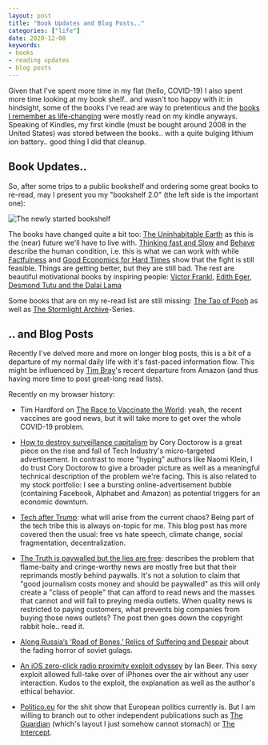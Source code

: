 ```yaml
---
layout: post
title: "Book Updates and Blog Posts.."
categories: ["life"]
date: 2020-12-08
keywords:
- books
- reading updates
- blog posts
---
```


Given that I've spent more time in my flat (hello, COVID-19) I also spent more time looking at my book shelf.. and wasn't too happy with it: in hindsight, some of the books I've read are way to pretentious and the [books I remember as life-changing](https://snikt.net/blog/2019/06/26/books-and-influences-of-mine/) were mostly read on my kindle anyways. Speaking of Kindles, my first kindle (must be bought around 2008 in the United States) was stored between the books.. with a quite bulging lithium ion battery.. good thing I did that cleanup.

## Book Updates..

So, after some trips to a public bookshelf and ordering some great books to re-read, may I present you my "bookshelf 2.0" (the left side is the important one):

![The newly started bookshelf](/assets/2020/books.jpg)

The books have changed quite a bit too: [The Uninhabitable Earth](https://amzn.to/2JTp6Bg) as this is the (near) future we'll have to live with. [Thinking fast and Slow](https://amzn.to/3lPad00) and [Behave](https://amzn.to/2VJaGX3) describe the human condition, i.e. this is what we can work with while [Factfulness](https://amzn.to/33QrNe1) and [Good Economics for Hard Times](https://amzn.to/3n0nVOY) show that the fight is still feasible. Things are getting better, but they are still bad. The rest are beautiful motivational books by inspiring people: [Victor Frankl](https://amzn.to/2JIY1kq), [Edith Eger](https://amzn.to/2JRAnSD), [Desmond Tutu and the Dalai Lama](https://amzn.to/39NrynG)

Some books that are on my re-read list are still missing: [The Tao of Pooh](https://amzn.to/39PHfLc) as well as [The Stormlight Archive](https://amzn.to/2Ioye0w)-Series.

## .. and Blog Posts

Recently I've delved more and more on longer blog posts, this is a bit of a departure of my normal daily life with it's fast-paced information flow. This might be influenced by [Tim Bray](https://www.tbray.org/ongoing/)'s recent departure from Amazon (and thus having more time to post great-long read lists).

Recently on my browser history:

- Tim Hardford on [The Race to Vaccinate the World](https://timharford.com/2020/12/the-race-to-vaccinate-the-world-is-an-obstacle-course/): yeah, the recent vaccines are good news, but it will take more to get over the whole COVID-19 problem.

- [How to destroy surveillance capitalism](https://onezero.medium.com/how-to-destroy-surveillance-capitalism-8135e6744d59) by Cory Doctorow is a great piece on the rise and fall of Tech Industry's micro-targeted advertisement. In contrast to more "hyping" authors like Naomi Klein, I do trust Cory Doctorow to give a broader picture as well as a meaningful technical description of the problem we're facing. This is also related to my stock portfolio: I see a bursting online-advertisement bubble (containing Facebook, Alphabet and Amazon) as potential triggers for an economic downturn.

- [Tech after Trump](https://postlight.com/insights/tech-after-trump): what will arise from the current chaos? Being part of the tech tribe this is always on-topic for me. This blog post has more covered then the usual: free vs hate speech, climate change, social fragmentation, decentralization.

- [The Truth is paywalled but the lies are free](https://www.currentaffairs.org/2020/08/the-truth-is-paywalled-but-the-lies-are-free/): describes the problem that flame-baity and cringe-worthy news are mostly free but that their reprimands mostly behind paywalls. It's not a solution to claim that "good journalism costs money and should be paywalled" as this will only create a "class of people" that can afford to read news and the masses that cannot and will fall to preying media outlets. When quality news is restricted to paying customers, what prevents big companies from buying those news outlets? The post then goes down the copyright rabbit hole.. read it.

- [Along Russia’s ‘Road of Bones,’ Relics of Suffering and Despair](https://www.nytimes.com/2020/11/22/world/europe/russia-stalin-gulag-kolyma-magadan.html) about the fading horror of soviet gulags.

- [An iOS zero-click radio proximity exploit odyssey](https://googleprojectzero.blogspot.com/2020/12/an-ios-zero-click-radio-proximity.html) by Ian Beer. This sexy exploit allowed full-take over of iPhones over the air without any user interaction. Kudos to the exploit, the explanation as well as the author's ethical behavior.

- [Politico.eu](https://www.politico.eu) for the shit show that European politics currently is. But I am willing to branch out to other independent publications such as [The Guardian](https://www.theguardian.com/international) (which's layout I just somehow cannot stomach) or [The Intercept](https://theintercept.com/2020/12/06/kashmir-social-media-police/).
